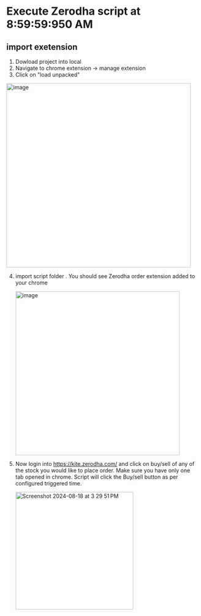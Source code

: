 # Execute Zerodha script at 8:59:59:950 AM 

## import exetension

1. Dowload project into local
2. Navigate to chrome extension -> manage extension
3. Click on "load unpacked"

<img width="481" alt="image" src="https://github.com/user-attachments/assets/677c6801-e100-424d-a5f9-bcd9024da0d7">




4. import script folder . You should see Zerodha order extension added to your chrome
   
   <img width="428" alt="image" src="https://github.com/user-attachments/assets/f6b5effb-9c1c-4bbe-81fb-efd7fe34c2ec">
   

5. Now login into https://kite.zerodha.com/  and click on buy/sell of any of the stock you would like to place order. Make sure you have only one tab opened in chrome.
   Script will click the Buy/sell button as per configured triggered time.

   <img width="307" alt="Screenshot 2024-08-18 at 3 29 51 PM" src="https://github.com/user-attachments/assets/494e0da4-72b3-4744-a5f1-129779609ad0">
